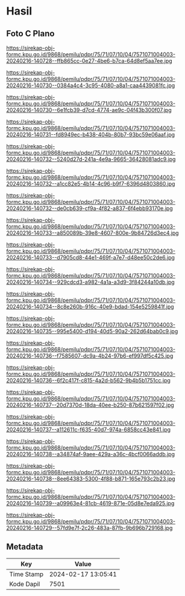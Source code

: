 # Hasil

## Foto C Plano

https://sirekap-obj-formc.kpu.go.id/9868/pemilu/pdpr/75/71/07/10/04/7571071004003-20240216-140728--ffb865cc-0e27-4be6-b7ca-64d8ef5aa7ee.jpg

https://sirekap-obj-formc.kpu.go.id/9868/pemilu/pdpr/75/71/07/10/04/7571071004003-20240216-140730--0384a4c4-3c95-4080-a8a1-caa4439081fc.jpg

https://sirekap-obj-formc.kpu.go.id/9868/pemilu/pdpr/75/71/07/10/04/7571071004003-20240216-140730--6e1fcb39-d7cd-4774-ae9c-04f43b300f07.jpg

https://sirekap-obj-formc.kpu.go.id/9868/pemilu/pdpr/75/71/07/10/04/7571071004003-20240216-140731--fd8949ec-b438-404b-80b7-93bc59e06aaf.jpg

https://sirekap-obj-formc.kpu.go.id/9868/pemilu/pdpr/75/71/07/10/04/7571071004003-20240216-140732--5240d27d-241a-4e9a-9665-36428081adc9.jpg

https://sirekap-obj-formc.kpu.go.id/9868/pemilu/pdpr/75/71/07/10/04/7571071004003-20240216-140732--a1cc82e5-4b14-4c96-b9f7-6396d4803860.jpg

https://sirekap-obj-formc.kpu.go.id/9868/pemilu/pdpr/75/71/07/10/04/7571071004003-20240216-140732--de0cb639-cf9a-4f82-a837-6f4ebb93170e.jpg

https://sirekap-obj-formc.kpu.go.id/9868/pemilu/pdpr/75/71/07/10/04/7571071004003-20240216-140733--a850089b-39e8-4607-800e-9b84726d3ec4.jpg

https://sirekap-obj-formc.kpu.go.id/9868/pemilu/pdpr/75/71/07/10/04/7571071004003-20240216-140733--d7905cd8-44e1-469f-a7e7-d48ee50c2de6.jpg

https://sirekap-obj-formc.kpu.go.id/9868/pemilu/pdpr/75/71/07/10/04/7571071004003-20240216-140734--929cdcd3-a982-4a1a-a3d9-3f84244a10db.jpg

https://sirekap-obj-formc.kpu.go.id/9868/pemilu/pdpr/75/71/07/10/04/7571071004003-20240216-140734--8c8e260b-916c-40e9-bdad-154e5259841f.jpg

https://sirekap-obj-formc.kpu.go.id/9868/pemilu/pdpr/75/71/07/10/04/7571071004003-20240216-140735--995e5400-d194-40d5-90a2-262d64bab0c9.jpg

https://sirekap-obj-formc.kpu.go.id/9868/pemilu/pdpr/75/71/07/10/04/7571071004003-20240216-140736--f7585607-dc9a-4b24-97b6-ef997df5c425.jpg

https://sirekap-obj-formc.kpu.go.id/9868/pemilu/pdpr/75/71/07/10/04/7571071004003-20240216-140736--6f2c417f-c815-4a2d-b562-9b4b5b1751cc.jpg

https://sirekap-obj-formc.kpu.go.id/9868/pemilu/pdpr/75/71/07/10/04/7571071004003-20240216-140737--20d7370d-18da-40ee-b250-87b621597f02.jpg

https://sirekap-obj-formc.kpu.go.id/9868/pemilu/pdpr/75/71/07/10/04/7571071004003-20240216-140737--a112611c-f635-40d7-974a-6858cc43e841.jpg

https://sirekap-obj-formc.kpu.go.id/9868/pemilu/pdpr/75/71/07/10/04/7571071004003-20240216-140738--a34874af-9aee-429a-a36c-4bcf0066addb.jpg

https://sirekap-obj-formc.kpu.go.id/9868/pemilu/pdpr/75/71/07/10/04/7571071004003-20240216-140738--8ee64383-5300-4f88-b871-165e793c2b23.jpg

https://sirekap-obj-formc.kpu.go.id/9868/pemilu/pdpr/75/71/07/10/04/7571071004003-20240216-140739--a09963e4-81cb-4619-871e-05d8e7eda925.jpg

https://sirekap-obj-formc.kpu.go.id/9868/pemilu/pdpr/75/71/07/10/04/7571071004003-20240216-140729--57fd9e7f-2c26-483a-87fb-9b696b729168.jpg


## Metadata

| Key        | Value               |
| ---------- | ------------------- |
| Time Stamp | 2024-02-17 13:05:41 |
| Kode Dapil | 7501                |



